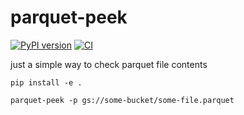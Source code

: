 # parquet-peek

[![PyPI version](https://badge.fury.io/py/parquet-peek.svg)](https://badge.fury.io/py/parquet-peek) [![CI](https://github.com/wckdouglas/parquet-peek/actions/workflows/ci.yaml/badge.svg)](https://github.com/wckdouglas/parquet-peek/actions/workflows/ci.yaml)

just a simple way to check parquet file contents

```
pip install -e .
```

```
parquet-peek -p gs://some-bucket/some-file.parquet
```
